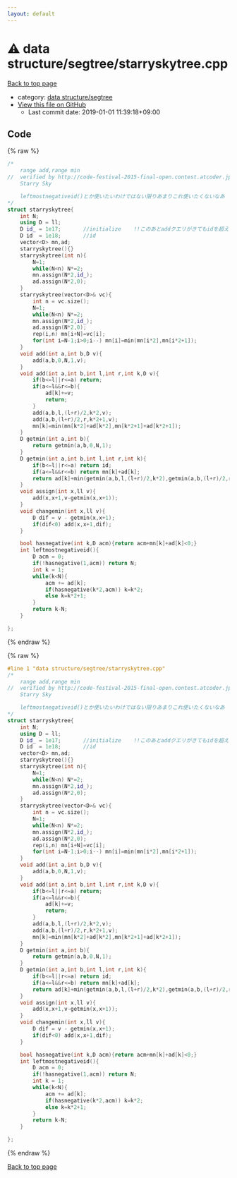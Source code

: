 ```yaml
---
layout: default
---
```


<!-- mathjax config similar to math.stackexchange -->
<script type="text/javascript" async
  src="https://cdnjs.cloudflare.com/ajax/libs/mathjax/2.7.5/MathJax.js?config=TeX-MML-AM_CHTML">
</script>
<script type="text/x-mathjax-config">
  MathJax.Hub.Config({
    TeX: { equationNumbers: { autoNumber: "AMS" }},
    tex2jax: {
      inlineMath: [ ['$','$'] ],
      processEscapes: true
    },
    "HTML-CSS": { matchFontHeight: false },
    displayAlign: "left",
    displayIndent: "2em"
  });
</script>

<script type="text/javascript" src="https://cdnjs.cloudflare.com/ajax/libs/jquery/3.4.1/jquery.min.js"></script>
<script src="https://cdn.jsdelivr.net/npm/jquery-balloon-js@1.1.2/jquery.balloon.min.js" integrity="sha256-ZEYs9VrgAeNuPvs15E39OsyOJaIkXEEt10fzxJ20+2I=" crossorigin="anonymous"></script>
<script type="text/javascript" src="../../../assets/js/copy-button.js"></script>
<link rel="stylesheet" href="../../../assets/css/copy-button.css" />


# :warning: data structure/segtree/starryskytree.cpp

<a href="../../../index.html">Back to top page</a>

* category: <a href="../../../index.html#ae8524dc43a549526bf4130058d83666">data structure/segtree</a>
* <a href="{{ site.github.repository_url }}/blob/master/data structure/segtree/starryskytree.cpp">View this file on GitHub</a>
    - Last commit date: 2019-01-01 11:39:18+09:00




## Code

<a id="unbundled"></a>
{% raw %}
```cpp
/*
	range add,range min
//	verified by http://code-festival-2015-final-open.contest.atcoder.jp/tasks/codefestival_2015_final_d(足ゲームII)
	Starry Sky

	leftmostnegativeid()とか使いたいわけではない限りあまりこれ使いたくないなあ
*/
struct starryskytree{
	int N;
	using D = ll;
	D id_ = 1e17;		//initialize	!!このあとaddクエリがきてもidを超えないようにする!!
	D id  = 1e18;		//id
	vector<D> mn,ad;
	starryskytree(){}
	starryskytree(int n){
		N=1;
		while(N<n) N*=2;
		mn.assign(N*2,id_);
		ad.assign(N*2,0);
	}
	starryskytree(vector<D>& vc){
		int n = vc.size();
		N=1;
		while(N<n) N*=2;
		mn.assign(N*2,id_);
		ad.assign(N*2,0);
		rep(i,n) mn[i+N]=vc[i];
		for(int i=N-1;i>0;i--) mn[i]=min(mn[i*2],mn[i*2+1]);
	}
	void add(int a,int b,D v){
		add(a,b,0,N,1,v);
	}
	void add(int a,int b,int l,int r,int k,D v){
		if(b<=l||r<=a) return;
		if(a<=l&&r<=b){
			ad[k]+=v;
			return;
		}
		add(a,b,l,(l+r)/2,k*2,v);
		add(a,b,(l+r)/2,r,k*2+1,v);
		mn[k]=min(mn[k*2]+ad[k*2],mn[k*2+1]+ad[k*2+1]);
	}
	D getmin(int a,int b){
		return getmin(a,b,0,N,1);
	}
	D getmin(int a,int b,int l,int r,int k){
		if(b<=l||r<=a) return id;
		if(a<=l&&r<=b) return mn[k]+ad[k];
		return ad[k]+min(getmin(a,b,l,(l+r)/2,k*2),getmin(a,b,(l+r)/2,r,k*2+1));
	}
	void assign(int x,ll v){
		add(x,x+1,v-getmin(x,x+1));
	}
	void changemin(int x,ll v){
		D dif = v - getmin(x,x+1);
		if(dif<0) add(x,x+1,dif);
	}

	bool hasnegative(int k,D acm){return acm+mn[k]+ad[k]<0;}
	int leftmostnegativeid(){
		D acm = 0;
		if(!hasnegative(1,acm)) return N;
		int k = 1;
		while(k<N){
			acm += ad[k];
			if(hasnegative(k*2,acm)) k=k*2;
			else k=k*2+1;
		}
		return k-N;
	}

};
```
{% endraw %}

<a id="bundled"></a>
{% raw %}
```cpp
#line 1 "data structure/segtree/starryskytree.cpp"
/*
	range add,range min
//	verified by http://code-festival-2015-final-open.contest.atcoder.jp/tasks/codefestival_2015_final_d(足ゲームII)
	Starry Sky

	leftmostnegativeid()とか使いたいわけではない限りあまりこれ使いたくないなあ
*/
struct starryskytree{
	int N;
	using D = ll;
	D id_ = 1e17;		//initialize	!!このあとaddクエリがきてもidを超えないようにする!!
	D id  = 1e18;		//id
	vector<D> mn,ad;
	starryskytree(){}
	starryskytree(int n){
		N=1;
		while(N<n) N*=2;
		mn.assign(N*2,id_);
		ad.assign(N*2,0);
	}
	starryskytree(vector<D>& vc){
		int n = vc.size();
		N=1;
		while(N<n) N*=2;
		mn.assign(N*2,id_);
		ad.assign(N*2,0);
		rep(i,n) mn[i+N]=vc[i];
		for(int i=N-1;i>0;i--) mn[i]=min(mn[i*2],mn[i*2+1]);
	}
	void add(int a,int b,D v){
		add(a,b,0,N,1,v);
	}
	void add(int a,int b,int l,int r,int k,D v){
		if(b<=l||r<=a) return;
		if(a<=l&&r<=b){
			ad[k]+=v;
			return;
		}
		add(a,b,l,(l+r)/2,k*2,v);
		add(a,b,(l+r)/2,r,k*2+1,v);
		mn[k]=min(mn[k*2]+ad[k*2],mn[k*2+1]+ad[k*2+1]);
	}
	D getmin(int a,int b){
		return getmin(a,b,0,N,1);
	}
	D getmin(int a,int b,int l,int r,int k){
		if(b<=l||r<=a) return id;
		if(a<=l&&r<=b) return mn[k]+ad[k];
		return ad[k]+min(getmin(a,b,l,(l+r)/2,k*2),getmin(a,b,(l+r)/2,r,k*2+1));
	}
	void assign(int x,ll v){
		add(x,x+1,v-getmin(x,x+1));
	}
	void changemin(int x,ll v){
		D dif = v - getmin(x,x+1);
		if(dif<0) add(x,x+1,dif);
	}

	bool hasnegative(int k,D acm){return acm+mn[k]+ad[k]<0;}
	int leftmostnegativeid(){
		D acm = 0;
		if(!hasnegative(1,acm)) return N;
		int k = 1;
		while(k<N){
			acm += ad[k];
			if(hasnegative(k*2,acm)) k=k*2;
			else k=k*2+1;
		}
		return k-N;
	}

};

```
{% endraw %}

<a href="../../../index.html">Back to top page</a>

